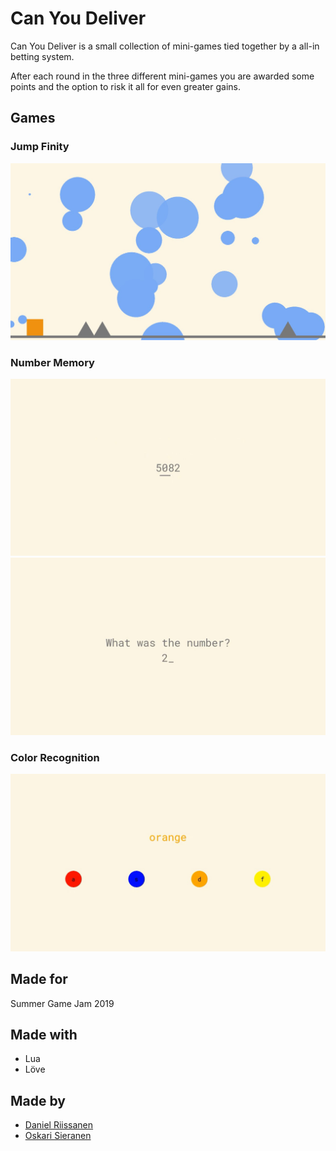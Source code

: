 # Can You Deliver

Can You Deliver is a small collection of mini-games tied together by a all-in betting system.

After each round in the three different mini-games you are awarded some points and the option to risk it all for even greater gains.

## Games
### Jump Finity
![Jump Picture](jmp.jpg)

### Number Memory
![Number Picture 1](num1.jpg)
![Number Picture 2](num2.jpg)

### Color Recognition
![Color Picture](clr.jpg)

## Made for
Summer Game Jam 2019

## Made with
* Lua
* Löve

## Made by
* [Daniel Riissanen](github.com/doc97)
* [Oskari Sieranen](github.com/oskarits)
